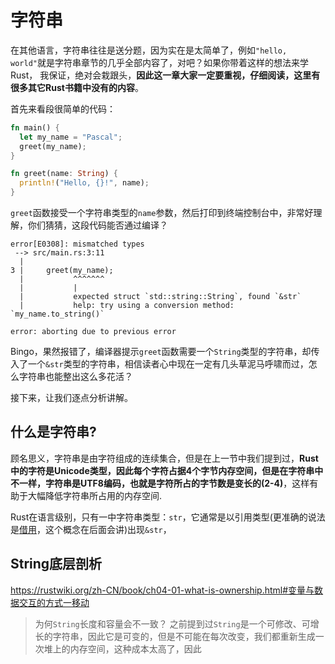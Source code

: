 # 字符串

在其他语言，字符串往往是送分题，因为实在是太简单了，例如`"hello, world"`就是字符串章节的几乎全部内容了，对吧？如果你带着这样的想法来学Rust，
我保证，绝对会栽跟头，**因此这一章大家一定要重视，仔细阅读，这里有很多其它Rust书籍中没有的内容**。

首先来看段很简单的代码：
```rust
fn main() {
  let my_name = "Pascal";
  greet(my_name);
}

fn greet(name: String) {
  println!("Hello, {}!", name);
}
```

`greet`函数接受一个字符串类型的`name`参数，然后打印到终端控制台中，非常好理解，你们猜猜，这段代码能否通过编译？

```conole
error[E0308]: mismatched types
 --> src/main.rs:3:11
  |
3 |     greet(my_name);
  |           ^^^^^^^
  |           |
  |           expected struct `std::string::String`, found `&str`
  |           help: try using a conversion method: `my_name.to_string()`

error: aborting due to previous error
```

Bingo，果然报错了，编译器提示`greet`函数需要一个`String`类型的字符串，却传入了一个`&str`类型的字符串，相信读者心中现在一定有几头草泥马呼啸而过，怎么字符串也能整出这么多花活？

接下来，让我们逐点分析讲解。

## 什么是字符串?

顾名思义，字符串是由字符组成的连续集合，但是在上一节中我们提到过，**Rust中的字符是Unicode类型，因此每个字符占据4个字节内存空间，但是在字符串中不一样，字符串是UTF8编码，也就是字符所占的字节数是变长的(2-4)**，这样有助于大幅降低字符串所占用的内存空间.

Rust在语言级别，只有一中字符串类型：`str`，它通常是以引用类型(更准确的说法是[借用](../../core/borrowing.md)，这个概念在后面会讲)出现`&str`，


## String底层剖析

https://rustwiki.org/zh-CN/book/ch04-01-what-is-ownership.html#变量与数据交互的方式一移动

> 为何`String`长度和容量会不一致？
> 之前提到过`String`是一个可修改、可增长的字符串，因此它是可变的，但是不可能在每次改变，我们都重新生成一次堆上的内存空间，这种成本太高了，因此